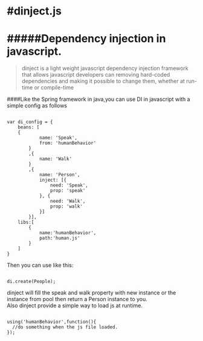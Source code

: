 #dinject.js
=======
#####Dependency injection in javascript.
=======
>dinject is a light weight javascript dependency injection framework that allows javascript developers can removing hard-coded dependencies and making it possible to change them, whether at run-time or compile-time

####Like the Spring framework in java,you can use DI in javascript with a simple config as follows
<pre><code>
var di_config = {
    beans: [
    {
		    name: 'Speak',
		    from: 'humanBehavior'
		}
		,{	
		    name: 'Walk'
		}
		,{
		    name: 'Person',
		    inject: [{
		        need: 'Speak',
		        prop: 'speak'
		    }, {
		        need: 'Walk',
		        prop: 'walk'
		    }]
		}],
    libs:[
    	{
    		name:'humanBehavior',
    		path:'human.js'
    	}
    ]
}
</code></pre>

Then you can use like this:
<pre><code>
di.create(People);
</code></pre>

dinject will fill the speak and walk property with new instance or the instance from pool then return a Person instance to you.
<br/>
Also dinject provide a simple way to load js at runtime.
<pre>
<code>
using('humanBehavior',function(){
  //do something when the js file loaded.
});
</code>
</pre>
